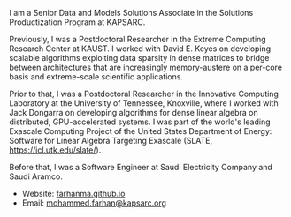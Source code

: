 I am a Senior Data and Models Solutions Associate in the Solutions Productization Program at KAPSARC.

Previously, I was a Postdoctoral Researcher in the Extreme Computing Research Center
at KAUST. I worked with David E. Keyes on developing scalable algorithms exploiting
data sparsity in dense matrices to bridge between architectures that are increasingly
memory-austere on a per-core basis and extreme-scale scientific applications.

Prior to that, I was a Postdoctoral Researcher in the Innovative Computing Laboratory
at the University of Tennessee, Knoxville, where I worked with Jack Dongarra on
developing algorithms for dense linear algebra on distributed, GPU-accelerated systems.
I was part of the world's leading Exascale Computing Project of the United States
Department of Energy: Software for Linear Algebra Targeting Exascale
(SLATE, https://icl.utk.edu/slate/).

Before that, I was a Software Engineer at Saudi Electricity Company and Saudi Aramco.

   * Website: [farhanma.github.io](https://farhanma.github.io/)
   * Email: mohammed.farhan@kapsarc.org
